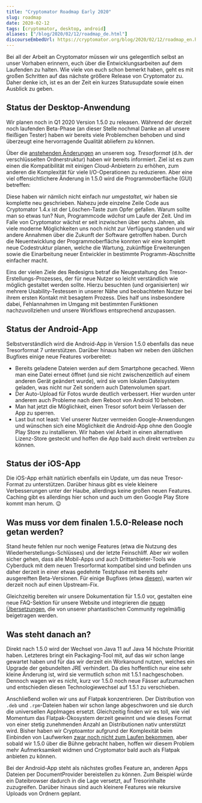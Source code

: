 ```yaml
---
title: "Cryptomator Roadmap Early 2020"
slug: roadmap
date: 2020-02-12
tags: [cryptomator, desktop, android]
aliases: ["/blog/2020/02/12/roadmap_de.html"]
discourseEmbedUrl: https://cryptomator.org/blog/2020/02/12/roadmap_en.html
---
```

Bei all der Arbeit an Cryptomator müssen wir uns gelegentlich selbst an unser Vorhaben erinnern, euch über die Entwicklungsarbeiten auf dem Laufenden zu halten. Wie viele von euch schon bemerkt haben, geht es mit großen Schritten auf das nächste größere Release von Cryptomator zu. Daher denke ich, ist es an der Zeit ein kurzes Statusupdate sowie einen Ausblick zu geben.


## Status der Desktop-Anwendung
Wir planen noch in Q1 2020 Version 1.5.0 zu releasen. Während der derzeit noch laufenden Beta-Phase (an dieser Stelle nochmal Danke an all unsere fleißigen Tester) haben wir bereits viele Problemchen behoben und sind überzeugt eine hervorragende Qualität abliefern zu können.

Über die [anstehenden Änderungen](https://community.cryptomator.org/t/handling-of-long-filenames-in-cryptomator-1-5-0/4191?u=overheadhunter) an unserem sog. _Tresorformat_ (d.h. der verschlüsselten Ordnerstruktur) haben wir bereits informiert. Ziel ist es zum einen die Kompatibilität mit einigen Cloud-Anbietern zu erhöhen, zum anderen die Komplexität für viele I/O-Operationen zu reduzieren. Aber eine viel offensichtlichere Änderung in 1.5.0 wird die Programmoberfläche (GUI) betreffen:

Diese haben wir nämlich nicht einfach nur _umgestaltet_, wir haben sie komplette neu geschrieben. Nahezu jede einzelne Zeile Code aus Cryptomator 1.4.x ist der Löschen-Taste zum Opfer gefallen. Warum sollte man so etwas tun? Nun, Programmcode _wächst_ um Laufe der Zeit. Und im Falle von Cryptomator wächst er seit inzwischen über sechs Jahren, als viele moderne Möglichkeiten uns noch nicht zur Verfügung standen und wir andere Annahmen über die Zukunft der Software getroffen haben. Durch die Neuentwicklung der Programmoberfläche konnten wir eine komplett neue Codestruktur planen, welche die Wartung, zukünftige Erweiterungen sowie die Einarbeitung neuer Entwickler in bestimmte Programm-Abschnitte einfacher macht.

Eins der vielen Ziele des Redesigns betraf die Neugestaltung des Tresor-Erstellungs-Prozesses, der für neue Nutzer so leicht verständlich wie möglich gestaltet werden sollte. Hierzu besuchten (und organisierten) wir mehrere Usability-Testessen in unserer Nähe und beobachteten Nutzer bei ihrem ersten Kontakt mit besagtem Prozess. Dies half uns insbesondere dabei, Fehlannahmen im Umgang mit bestimmten Funktionen nachzuvollziehen und unsere Workflows entsprechend anzupassen.


## Status der Android-App
Selbstverständlich wird die Android-App in Version 1.5.0 ebenfalls das neue Tresorformat 7 unterstützen. Darüber hinaus haben wir neben den üblichen Bugfixes einige neue Features vorbereitet:
* Bereits geladene Dateien werden auf dem Smartphone gecached. Wenn man eine Datei erneut öffnet (und sie nicht zwischenzeitlich auf einem anderen Gerät geändert wurde), wird sie vom lokalen Dateisystem geladen, was nicht nur Zeit sondern auch Datenvolumen spart.
* Der Auto-Upload für Fotos wurde deutlich verbessert. Hier wurden unter anderem auch Probleme nach dem Reboot von Android 10 behoben.
* Man hat jetzt die Möglichkeit, einen Tresor sofort beim Verlassen der App zu sperren.
* Last but not least: Viel unserer Nutzer vermeiden Google-Anwendungen und wünschen sich eine Möglichkeit die Android-App ohne den Google Play Store zu installieren. Wir haben viel Arbeit in einen alternativen Lizenz-Store gesteckt und hoffen die App bald auch direkt vertreiben zu können.


## Status der iOS-App
Die iOS-App erhält natürlich ebenfalls ein Update, um das neue Tresor-Format zu unterstützen. Darüber hinaus gibt es viele kleinere Verbesserungen unter der Haube, allerdings keine großen neuen Features. Caching gibt es allerdings hier schon und auch um den Google Play Store kommt man herum. :wink:

## Was muss vor dem finalen 1.5.0-Release noch getan werden?
Stand heute fehlen nur noch wenige Features (etwa die Nutzung des Wiederherstellungs-Schlüsses) und der letzte Feinschliff. Aber wir wollen sicher gehen, dass alle Mobil-Apps und auch Drittanbieter-Tools wie Cyberduck mit dem neuen Tresorformat kompatibel sind und befinden uns daher derzeit in einer etwas gedehnte Testphase mit bereits sehr ausgereiften Beta-Versionen. Für einige Bugfixes (etwa [diesen](https://github.com/cryptomator/cryptomator/issues/986)), warten wir derzeit noch auf einen Upstream-Fix.

Gleichzeitig bereiten wir unsere Dokumentation für 1.5.0 vor, gestalten eine neue FAQ-Sektion für unsere Website und integrieren die [neuen Übersetzungen](https://community.cryptomator.org/t/localization-of-cryptomator-1-5-0/4269?u=overheadhunter), die von unserer phantastischen Community regelmäßig beigetragen werden.

## Was steht danach an?
Direkt nach 1.5.0 wird der Wechsel von Java 11 auf Java 14 höchste Priorität haben. Letzteres bringt ein Packaging-Tool mit, auf das wir schon lange gewartet haben und für das wir derzeit ein Workaround nutzen, welches ein Upgrade der gebundelten JRE verhindert. Da dies hoffentlich nur eine sehr kleine Änderung ist, wird sie vermutlich schon mit 1.5.1 nachgeschoben. Dennoch wagen wir es nicht, kurz vor 1.5.0 noch neue Fässer aufzumachen und entschieden diesen Technologiewechsel auf 1.5.1 zu verschieben.

Anschließend wollen wir uns auf Flatpak konzentrieren. Der Distribution von `.deb` und `.rpm`-Dateien haben wir schon lange abgeschworen und sie durch die universellen AppImages ersetzt. Gleichzeitig finden wir es toll, wie viel Momentum das Flatpak-Ökosystem derzeit gewinnt und wie dieses Format von einer stetig zunehmenden Anzahl an Distributionen nativ unterstützt wird. Bisher haben wir Cryptoamtor aufgrund der Komplexität beim Einbinden von Laufwerken [zwar noch nicht zum Laufen bekommen](https://github.com/cryptomator/cryptomator/issues/729), aber sobald wir 1.5.0 über die Bühne gebracht haben, hoffen wir diesem Problem mehr Aufmerksamkeit widmen und Cryptomator bald auch als Flatpak anbieten zu können.

Bei der Android-App steht als nächstes großes Feature an, anderen Apps Dateien per DocumentProvider bereistellen zu können. Zum Beispiel würde ein Dateibrowser dadurch in die Lage versetzt, auf Tresorinhalte zuzugreifen. Darüber hinaus sind auch kleinere Features wie rekursive Uploads von Ordnern geplant.